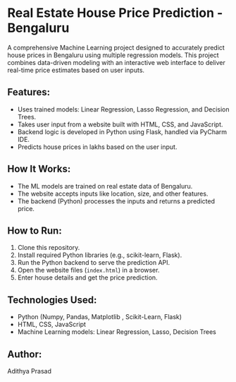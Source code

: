# Real Estate House Price Prediction - Bengaluru

A comprehensive Machine Learning project designed to accurately predict house prices in Bengaluru using multiple regression models. 
This project combines data-driven modeling with an interactive web interface to deliver real-time price estimates based on user inputs.

## Features:

- Uses trained models: Linear Regression, Lasso Regression, and Decision Trees.
- Takes user input from a website built with HTML, CSS, and JavaScript.
- Backend logic is developed in Python using Flask, handled via PyCharm IDE.
- Predicts house prices in lakhs based on the user input.

## How It Works:

- The ML models are trained on real estate data of Bengaluru.
- The website accepts inputs like location, size, and other features.
- The backend (Python) processes the inputs and returns a predicted price.

## How to Run:

1. Clone this repository.
2. Install required Python libraries (e.g., scikit-learn, Flask).
3. Run the Python backend to serve the prediction API.
4. Open the website files (`index.html`) in a browser.
5. Enter house details and get the price prediction.

## Technologies Used:

- Python (Numpy, Pandas, Matplotlib , Scikit-Learn, Flask)
- HTML, CSS, JavaScript
- Machine Learning models: Linear Regression, Lasso, Decision Trees

## Author:

Adithya Prasad


